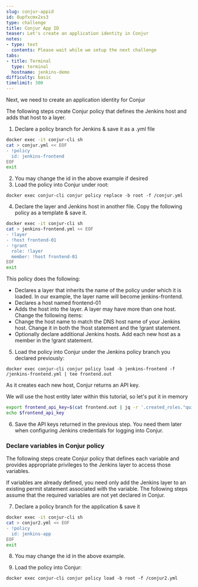 ```yaml
---
slug: conjur-appid
id: 8upfxcmx2xs3
type: challenge
title: Conjur App ID
teaser: Let's create an application identity in Conjur
notes:
- type: text
  contents: Please wait while we setup the next challenge
tabs:
- title: Terminal
  type: terminal
  hostname: jenkins-demo
difficulty: basic
timelimit: 300
---
```

Next, we need to create an application identity for Conjur

The following steps create Conjur policy that defines the Jenkins host and adds that host to a layer.

1. Declare a policy branch for Jenkins & save it as a .yml file

```bash
docker exec -it conjur-cli sh
cat > conjur.yml << EOF
- !policy
  id: jenkins-frontend
EOF
exit
```

2. You may change the id in the above example if desired
3. Load the policy into Conjur under root:

```
docker exec conjur-cli conjur policy replace -b root -f /conjur.yml
```

4. Declare the layer and Jenkins host in another file. Copy the following policy as a template & save it.

```bash
docker exec -it conjur-cli sh
cat > jenkins-frontend.yml << EOF
- !layer
- !host frontend-01
- !grant
  role: !layer
  member: !host frontend-01
EOF
exit
```

This policy does the following:

- Declares a layer that inherits the name of the policy under which it is loaded. In our example, the layer name will become jenkins-frontend.
- Declares a host named frontend-01
- Adds the host into the layer. A layer may have more than one host.
Change the following items:
- Change the host name to match the DNS host name of your Jenkins host. Change it in both the !host statement and the !grant statement.
- Optionally declare additional Jenkins hosts. Add each new host as a member in the !grant statement.

5. Load the policy into Conjur under the Jenkins policy branch you declared previously:

```
docker exec conjur-cli conjur policy load -b jenkins-frontend -f /jenkins-frontend.yml | tee frontend.out
```

As it creates each new host, Conjur returns an API key.

We will use the host entity later within this tutorial, so let's put it in memory

```bash
export frontend_api_key=$(cat frontend.out | jq -r '.created_roles."quick-start:host:jenkins-frontend/frontend-01".api_key')
echo $frontend_api_key
```

6. Save the API keys returned in the previous step. You need them later when configuring Jenkins credentials for logging into Conjur.

### Declare variables in Conjur policy

The following steps create Conjur policy that defines each variable and provides appropriate privileges to the Jenkins layer to access those variables.

If variables are already defined, you need only add the Jenkins layer to an existing permit statement associated with the variable. The following steps assume that the required variables are not yet declared in Conjur.

7. Declare a policy branch for the application & save it

```bash
docker exec -it conjur-cli sh
cat > conjur2.yml << EOF
- !policy
  id: jenkins-app
EOF
exit
```

8. You may change the id in the above example.

9. Load the policy into Conjur:

```
docker exec conjur-cli conjur policy load -b root -f /conjur2.yml
```
